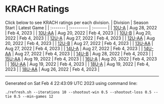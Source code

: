 # KRACH Ratings
Click below to see KRACH ratings per each division.
| Division | Season Start | Latest Game |
| :------- | :--------- | :------- |
| [10U-A](scores_10U-A.md) | Aug 28, 2022 | Feb 4, 2023 |
| [10U-AA](scores_10U-AA.md) | Aug 20, 2022 | Feb 4, 2023 |
| [10U-B](scores_10U-B.md) | Aug 20, 2022 | Feb 4, 2023 |
| [12U-A](scores_12U-A.md) | Aug 27, 2022 | Feb 4, 2023 |
| [12U-AA](scores_12U-AA.md) | Aug 20, 2022 | Feb 4, 2023 |
| [12U-B](scores_12U-B.md) | Aug 27, 2022 | Feb 4, 2023 |
| [13U-AA](scores_13U-AA.md) | Aug 27, 2022 | Feb 4, 2023 |
| [14U-A](scores_14U-A.md) | Aug 27, 2022 | Feb 4, 2023 |
| [14U-AA](scores_14U-AA.md) | Aug 27, 2022 | Feb 4, 2023 |
| [14U-B](scores_14U-B.md) | Aug 28, 2022 | Feb 4, 2023 |
| [15U-AA](scores_15U-AA.md) | Aug 19, 2022 | Feb 4, 2023 |
| [16U-A](scores_16U-A.md) | Aug 20, 2022 | Feb 4, 2023 |
| [16U-AA](scores_16U-AA.md) | Aug 19, 2022 | Feb 4, 2023 |
| [18U-A](scores_18U-A.md) | Aug 19, 2022 | Feb 4, 2023 |
| [18U-AA](scores_18U-AA.md) | Aug 26, 2022 | Feb 4, 2023 |

***
Generated on Sat Feb  4 22:43:09 UTC 2023 using command line:
```
./refresh.sh --iterations 10 --shootout-win 0.5 --shootout-loss 0.5 --tie 0.5 --min-games 12
```

